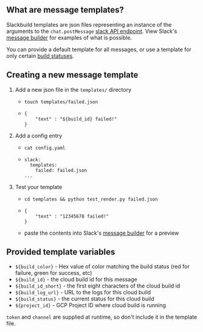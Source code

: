 ## What are message templates?

Slackbuild templates are json files representing an instance of the arguments to the `chat.postMessage` [slack API endpoint](https://api.slack.com/methods/chat.postMessage). View Slack's [message builder](https://api.slack.com/docs/messages/builder) for examples of what is possible.

You can provide a default template for all messages, or use a template for only certain [build statuses](https://cloud.google.com/cloud-build/docs/api/reference/rest/v1/projects.builds#Build.Status). 

## Creating a new message template

1. Add a new json file in the `templates/` directory
   * `touch templates/failed.json`
   * ```
     {
         "text" : "${build_id} failed!" 
     }
     ```

2. Add a config entry
   * `cat config.yaml`
   * ```
     slack:
       templates:
         failed: failed.json
     ...
     ```
3. Test your template
   * `cd templates && python test_render.py failed.json`
   * ```
     {
         "text" : "12345678 failed!" 
     }
     ```
   * paste the contents into Slack's [message builder](https://api.slack.com/docs/messages/builder) for a preview

## Provided template variables

* `${build_color}` - Hex value of color matching the build status (red for failure, green for success, etc)
* `${build_id}` - the cloud build id for this message
* `${build_id_short}` - the first eight characters of the cloud build id
* `${build_log_url}` - URL to the logs for this cloud build
* `${build_status}` - the current status for this cloud build
* `${project_id}` - GCP Project ID where cloud build is running

`token` and `channel` are supplied at runtime, so don't include it in the template file.

